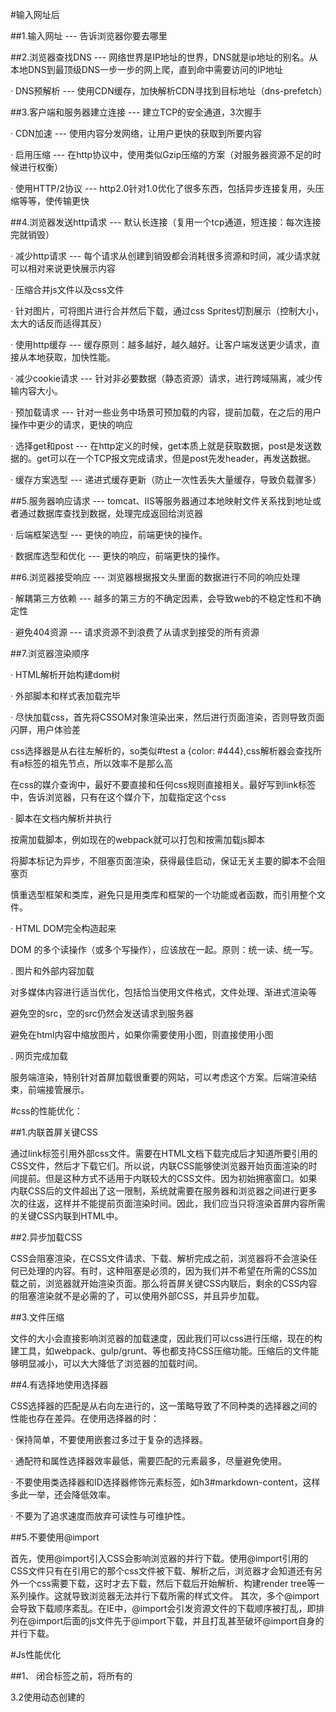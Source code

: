 #输入网址后

##1.输入网址 --- 告诉浏览器你要去哪里

##2.浏览器查找DNS --- 网络世界是IP地址的世界，DNS就是ip地址的别名。从本地DNS到最顶级DNS一步一步的网上爬，直到命中需要访问的IP地址

   ·  DNS预解析 --- 使用CDN缓存，加快解析CDN寻找到目标地址（dns-prefetch）

##3.客户端和服务器建立连接 --- 建立TCP的安全通道，3次握手

   ·  CDN加速 --- 使用内容分发网络，让用户更快的获取到所要内容

   ·  启用压缩 --- 在http协议中，使用类似Gzip压缩的方案（对服务器资源不足的时候进行权衡）

   ·  使用HTTP/2协议 --- http2.0针对1.0优化了很多东西，包括异步连接复用，头压缩等等，使传输更快

##4.浏览器发送http请求 --- 默认长连接（复用一个tcp通道，短连接：每次连接完就销毁）

 ·  减少http请求 --- 每个请求从创建到销毁都会消耗很多资源和时间，减少请求就可以相对来说更快展示内容

 ·  压缩合并js文件以及css文件

 ·  针对图片，可将图片进行合并然后下载，通过css Sprites切割展示（控制大小，太大的话反而适得其反）

 ·  使用http缓存 --- 缓存原则：越多越好，越久越好。让客户端发送更少请求，直接从本地获取，加快性能。

 ·  减少cookie请求 --- 针对非必要数据（静态资源）请求，进行跨域隔离，减少传输内容大小。

 ·  预加载请求 --- 针对一些业务中场景可预加载的内容，提前加载，在之后的用户操作中更少的请求，更快的响应

 ·  选择get和post --- 在http定义的时候，get本质上就是获取数据，post是发送数据的。get可以在一个TCP报文完成请求，但是post先发header，再发送数据。

 ·  缓存方案选型 --- 递进式缓存更新（防止一次性丢失大量缓存，导致负载骤多）

##5.服务器响应请求 --- tomcat、IIS等服务器通过本地映射文件关系找到地址或者通过数据库查找到数据，处理完成返回给浏览器

 ·  后端框架选型 --- 更快的响应，前端更快的操作。

 ·  数据库选型和优化 --- 更快的响应，前端更快的操作。

##6.浏览器接受响应 --- 浏览器根据报文头里面的数据进行不同的响应处理

 ·  解耦第三方依赖 --- 越多的第三方的不确定因素，会导致web的不稳定性和不确定性

 ·  避免404资源 --- 请求资源不到浪费了从请求到接受的所有资源

##7.浏览器渲染顺序

 ·  HTML解析开始构建dom树

 ·  外部脚本和样式表加载完毕

 ·  尽快加载css，首先将CSSOM对象渲染出来，然后进行页面渲染，否则导致页面闪屏，用户体验差

   css选择器是从右往左解析的，so类似#test a {color: #444},css解析器会查找所有a标签的祖先节点，所以效率不是那么高

   在css的媒介查询中，最好不要直接和任何css规则直接相关。最好写到link标签中，告诉浏览器，只有在这个媒介下，加载指定这个css

 · 脚本在文档内解析并执行

   按需加载脚本，例如现在的webpack就可以打包和按需加载js脚本

   将脚本标记为异步，不阻塞页面渲染，获得最佳启动，保证无关主要的脚本不会阻塞页

   慎重选型框架和类库，避免只是用类库和框架的一个功能或者函数，而引用整个文件。

 · HTML DOM完全构造起来

  DOM 的多个读操作（或多个写操作），应该放在一起。原则：统一读、统一写。

 . 图片和外部内容加载

  对多媒体内容进行适当优化，包括恰当使用文件格式，文件处理、渐进式渲染等

  避免空的src，空的src仍然会发送请求到服务器

  避免在html内容中缩放图片，如果你需要使用小图，则直接使用小图

. 网页完成加载

  服务端渲染，特别针对首屏加载很重要的网站，可以考虑这个方案。后端渲染结束，前端接管展示。


#css的性能优化：


##1.内联首屏关键CSS

通过link标签引用外部css文件。需要在HTML文档下载完成后才知道所要引用的CSS文件，然后才下载它们。所以说，内联CSS能够使浏览器开始页面渲染的时间提前。但是这种方式不适用于内联较大的CSS文件。因为初始拥塞窗口。如果内联CSS后的文件超出了这一限制，系统就需要在服务器和浏览器之间进行更多次的往返，这样并不能提前页面渲染时间。因此，我们应当只将渲染首屏内容所需的关键CSS内联到HTML中。


##2.异步加载CSS

CSS会阻塞渲染，在CSS文件请求、下载、解析完成之前，浏览器将不会渲染任何已处理的内容。有时，这种阻塞是必须的，因为我们并不希望在所需的CSS加载之前，浏览器就开始渲染页面。那么将首屏关键CSS内联后，剩余的CSS内容的阻塞渲染就不是必需的了，可以使用外部CSS，并且异步加载。


##3.文件压缩

文件的大小会直接影响浏览器的加载速度，因此我们可以css进行压缩，现在的构建工具，如webpack、gulp/grunt、等也都支持CSS压缩功能。压缩后的文件能够明显减小，可以大大降低了浏览器的加载时间。


##4.有选择地使用选择器

CSS选择器的匹配是从右向左进行的，这一策略导致了不同种类的选择器之间的性能也存在差异。在使用选择器的时：

·  保持简单，不要使用嵌套过多过于复杂的选择器。

·  通配符和属性选择器效率最低，需要匹配的元素最多，尽量避免使用。

·  不要使用类选择器和ID选择器修饰元素标签，如h3#markdown-content，这样多此一举，还会降低效率。

·  不要为了追求速度而放弃可读性与可维护性。


##5.不要使用@import

首先，使用@import引入CSS会影响浏览器的并行下载。使用@import引用的CSS文件只有在引用它的那个css文件被下载、解析之后，浏览器才会知道还有另外一个css需要下载，这时才去下载，然后下载后开始解析、构建render tree等一系列操作。这就导致浏览器无法并行下载所需的样式文件。
其次，多个@import会导致下载顺序紊乱。在IE中，@import会引发资源文件的下载顺序被打乱，即排列在@import后面的js文件先于@import下载，并且打乱甚至破坏@import自身的并行下载。


#Js性能优化


##1、 </body>闭合标签之前，将所有的<script> 标签放在页面底部，确保在脚步执行之前页面已经完成渲染。

##2、 合并脚本。
下载单个 100KB 的文件将比下载 4 个 25KB 的文件更快，因此页面标签的<script>标签越少，加载也就越快，响应也越迅速。无论外链文件或者内嵌脚本。


##3、使用无阻塞下载 javascript 的方法，即在页面加载完成后才加载 Javascript 代码。

以下有几种无阻塞下载方法：

3.1使用<script>的 defer 属性
<script src="file.js" defer></script>

3.2使用动态创建的<script>元素来下载并执行代码

// 通过监听script元素接收完成事件来获得脚本加载完成时的状态// 封装标准和IE特有的实现方法函数function loadscript(url, callback) {
  let script = document.createElement('script');
  if (script.readyState) {
    //IE
    script.onreadystatechange = function() {
      if (script.readyState === 'loaded' || script.readyState === 'complete') {
        script.onreadystatechange = null;
        callback();
      }
    };
  } else {
    // 其他浏览器
    scripy.onload = function() {
      callback();
    };
  }
  script.src = url;
  document.getElementsByTagName('head')[0].appendchild(script);
}// 使用上述封装函数加载文件
loadscript('file.js', function() {
  console.log('file is loaded ～');
});

3.3使用 XHR 对象下载 javascript代码并注入页面中

let xhr = new XMLHttpRequest();
xhr.open('get', 'file.js', true);
xhr.onreadystatechange = function() {
  if (xhr.readyState === 4) {
    if ((xhr.status >= 200 && xhr.status < 300) || xhr.status === 304) {
      let script = document.createElement('script');
      script.text = xhr.responseText;
      document.body.appendChild(script);
    }
  }
};

##4.将经常使用的全局变量引用储存在一个局部变量里。

在函数执行过程中，每遇到一个变量，都会搜索函数的作用域链找到第一个匹配的变量，首先查找函数内部的变量，之后再沿着作用域链逐层寻找。因此，若我们要访问最外层的变量（全局变量），则相比直接访问内部的变量而言，会带来比较大的性能损耗。
##5.对象的读取（减少对象成员的查找次数和嵌套深度）

javascript中，主要分为字面量、局部变量、数组元素和对象这四种。访问字面量和局部变量的速度最快，而访问数组元素和对象成员相对较慢。而访问对象成员的时候，就和作用域链一样，是在原型链上进行查找。因此，若查找的成员在原型链位置太深，则访问速度越慢。因此，我们应该尽可能的减少对象成员的查找次数和嵌套深度

##6.最小化DOM的操作次数，尽可能的用javascript来处理，并且尽可能的使用局部变量储存DOM节点


##7.减少重绘和重排，批量修改样式时，“离线”操作 DOM 树，使用缓存，并减少访问布局信息的次数。

减少“重绘”和“重排”

1、使元素脱离文档流

2、对其应用多次改变

3、把元素带回文档中

// 第一种方式：隐藏元素，应用修改，重新显示let ul = document.getElementById('nyList');

ul.style.display = 'none';// 向ul中添加附加数据

appendDataToElement(ul, data);

ul.style.display = 'block';

// 第二种方式：使用文档片段（document fragment）在当前DOM之外构建一个子树，再把它拷贝到文档(推荐)let 

fragment = document.createDocumentFragment();// 向fragment中添加附加数据

appendDataToElement(ul, data);document.getElementById('myList').appendChild(fragment);

// 第三种方式：将原始元素拷贝到一个脱离文档的节点中，修改副本，完成后再替换原始元素

let old = document.getElementById('myList');let clone = old.cloneNode(true);// 向clone中添加附加数据

appendDataToElement(ul, data);

old.parentNode.replaceChild(clone, old);


##8.使用事件委托减少事件处理器的数量

事件委托就是将目标节点的事件移到父节点来处理，由于浏览器冒泡的特点，当目标节点触发了该事件的时候，父节点也会触发该事件。因此，由父节点来负责监听和处理该事件。

function handleClick(target) { 
    
// 点击列表项的处理事件 

}

 function delegate (e) { 
     
// 判断目标对象是否为列表项 

if (e.target.nodeName === 'LI') { 
    
handleClick(e.target); }

 } 
 
const parent = document.getElementById('parent'); parent.addEventListener('click', delegate);



##9.使用 Web Worker 来处理复杂的计算

JavaScript 是单线程的，因此 JavaScript 在执行复杂计算的时候很可能会阻塞线程，导致页面假死。但 Web Worker 的出现，以另外一种方式给了我们多线程的能力，可以将复杂计算放在 worker 中进行，当计算完成后，以postMessage的形式将结果传回来。
对于单个函数，因为 Web Worker 接受一个脚本的 url 作为参数，使用 URL.createObjectURL 方法，我们可以将一个函数的内容转换为 url，利用它创建一个 worker。
var workerContent = `

 self.onmessage = function(evt){ 
     
// ... 

// 在这里进行复杂计算

 var result = complexFunc(); 
 
// 将结果传回 

self.postMessage(result); };` 

// 得到 url 

var blob = new Blob([workerContent]);

 var url = window.URL.createObjectURL(blob);
 
 // 创建 worker var worker = new Worker(url);
 


##10.对高频触发的事件进行节流或消抖

函数防抖（debounce）：当持续触发事件时，一定时间段内没有再触发事件，事件处理函数才会执行一次，如果设定的时间到来之前，又一次触发了事件，就重新开始延时。
将几次操作合并为一此操作进行。原理是维护一个计时器，规定在delay时间后触发函数，但是在delay时间内再次触发的话，就会取消之前的计时器而重新设置。这样一来，只有最后一次操作能被触发。

防抖debounce代码：

function debounce(fn, wait) {
    var timeout = null;
    return function() {

        if(timeout !== null) 
                clearTimeout(timeout);
        timeout = setTimeout(fn, wait);
    }
}
// 处理函数
function handle() {
    console.log(Math.random()); 
}
// 滚动事件
window.addEventListener('scroll', debounce(handle, 1000));

函数节流（throttle）：当持续触发事件时，保证一定时间段内只调用一次事件处理函数。
使得一定时间内只触发一次函数。原理是通过判断是否到达一定时间来触发函数。

节流throttle代码（时间戳）：

var throttle = function(func, delay) {
            var prev = Date.now();
            return function() {
                var context = this;
                var args = arguments;
                var now = Date.now();
                if (now - prev >= delay) {
                    func.apply(context, args);
                    prev = Date.now();
                }
            }
        }
        function handle() {
            console.log(Math.random());
        }
        window.addEventListener('scroll', throttle(handle, 1000));


       节流throttle代码（定时器）：

 var throttle = function(func, delay) {
            var timer = null;
            return function() {
                var context = this;
                var args = arguments;
                if (!timer) {
                    timer = setTimeout(function() {
                        func.apply(context, args);
                        timer = null;
                    }, delay);
                }
            }
        }
        function handle() {
            console.log(Math.random());
        }
        window.addEventListener('scroll', throttle(handle, 1000));

区别： 函数节流不管事件触发有多频繁，都会保证在规定时间内一定会执行一次真正的事件处理函数，而函数防抖只是在最后一次事件后才触发一次函数。 比如在页面的无限加载场景下，我们需要用户在滚动页面时，每隔一段时间发一次 Ajax 请求，而不是在用户停下滚动页面操作时才去请求数据。这样的场景，就适合用节流技术来实现。



